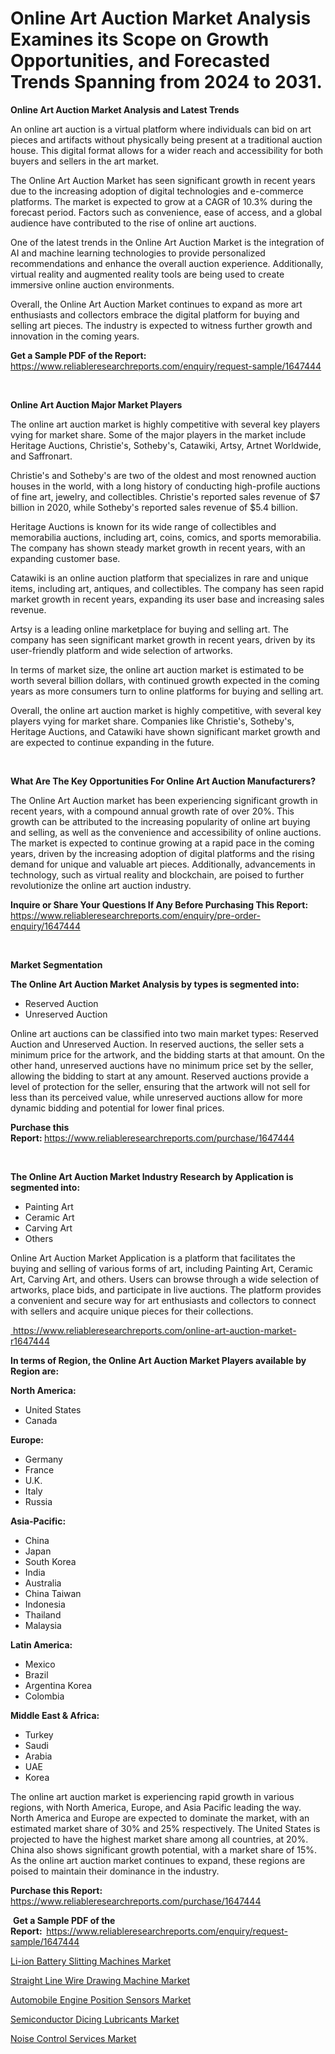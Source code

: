 <p><h1>Online Art Auction Market Analysis Examines its Scope on Growth Opportunities, and Forecasted Trends Spanning from 2024 to 2031.</h1></p><p><strong>Online Art Auction Market Analysis and Latest Trends</strong></p>
<p><p>An online art auction is a virtual platform where individuals can bid on art pieces and artifacts without physically being present at a traditional auction house. This digital format allows for a wider reach and accessibility for both buyers and sellers in the art market.</p><p>The Online Art Auction Market has seen significant growth in recent years due to the increasing adoption of digital technologies and e-commerce platforms. The market is expected to grow at a CAGR of 10.3% during the forecast period. Factors such as convenience, ease of access, and a global audience have contributed to the rise of online art auctions.</p><p>One of the latest trends in the Online Art Auction Market is the integration of AI and machine learning technologies to provide personalized recommendations and enhance the overall auction experience. Additionally, virtual reality and augmented reality tools are being used to create immersive online auction environments.</p><p>Overall, the Online Art Auction Market continues to expand as more art enthusiasts and collectors embrace the digital platform for buying and selling art pieces. The industry is expected to witness further growth and innovation in the coming years.</p></p>
<p><strong>Get a Sample PDF of the Report:&nbsp;</strong> <a href="https://www.reliableresearchreports.com/enquiry/request-sample/1647444">https://www.reliableresearchreports.com/enquiry/request-sample/1647444</a></p>
<p>&nbsp;</p>
<p><strong>Online Art Auction Major Market Players</strong></p>
<p><p>The online art auction market is highly competitive with several key players vying for market share. Some of the major players in the market include Heritage Auctions, Christie's, Sotheby's, Catawiki, Artsy, Artnet Worldwide, and Saffronart.</p><p>Christie's and Sotheby's are two of the oldest and most renowned auction houses in the world, with a long history of conducting high-profile auctions of fine art, jewelry, and collectibles. Christie's reported sales revenue of $7 billion in 2020, while Sotheby's reported sales revenue of $5.4 billion.</p><p>Heritage Auctions is known for its wide range of collectibles and memorabilia auctions, including art, coins, comics, and sports memorabilia. The company has shown steady market growth in recent years, with an expanding customer base.</p><p>Catawiki is an online auction platform that specializes in rare and unique items, including art, antiques, and collectibles. The company has seen rapid market growth in recent years, expanding its user base and increasing sales revenue.</p><p>Artsy is a leading online marketplace for buying and selling art. The company has seen significant market growth in recent years, driven by its user-friendly platform and wide selection of artworks.</p><p>In terms of market size, the online art auction market is estimated to be worth several billion dollars, with continued growth expected in the coming years as more consumers turn to online platforms for buying and selling art.</p><p>Overall, the online art auction market is highly competitive, with several key players vying for market share. Companies like Christie's, Sotheby's, Heritage Auctions, and Catawiki have shown significant market growth and are expected to continue expanding in the future.</p></p>
<p>&nbsp;</p>
<p><strong>What Are The Key Opportunities For Online Art Auction Manufacturers?</strong></p>
<p><p>The Online Art Auction market has been experiencing significant growth in recent years, with a compound annual growth rate of over 20%. This growth can be attributed to the increasing popularity of online art buying and selling, as well as the convenience and accessibility of online auctions. The market is expected to continue growing at a rapid pace in the coming years, driven by the increasing adoption of digital platforms and the rising demand for unique and valuable art pieces. Additionally, advancements in technology, such as virtual reality and blockchain, are poised to further revolutionize the online art auction industry.</p></p>
<p><strong>Inquire or Share Your Questions If Any Before Purchasing This Report:</strong> <a href="https://www.reliableresearchreports.com/enquiry/pre-order-enquiry/1647444">https://www.reliableresearchreports.com/enquiry/pre-order-enquiry/1647444</a></p>
<p>&nbsp;</p>
<p><strong>Market Segmentation</strong></p>
<p><strong>The Online Art Auction Market Analysis by types is segmented into:</strong></p>
<p><ul><li>Reserved Auction</li><li>Unreserved Auction</li></ul></p>
<p><p>Online art auctions can be classified into two main market types: Reserved Auction and Unreserved Auction. In reserved auctions, the seller sets a minimum price for the artwork, and the bidding starts at that amount. On the other hand, unreserved auctions have no minimum price set by the seller, allowing the bidding to start at any amount. Reserved auctions provide a level of protection for the seller, ensuring that the artwork will not sell for less than its perceived value, while unreserved auctions allow for more dynamic bidding and potential for lower final prices.</p></p>
<p><strong>Purchase this Report:&nbsp;</strong><a href="https://www.reliableresearchreports.com/purchase/1647444">https://www.reliableresearchreports.com/purchase/1647444</a></p>
<p>&nbsp;</p>
<p><strong>The Online Art Auction Market Industry Research by Application is segmented into:</strong></p>
<p><ul><li>Painting Art</li><li>Ceramic Art</li><li>Carving Art</li><li>Others</li></ul></p>
<p><p>Online Art Auction Market Application is a platform that facilitates the buying and selling of various forms of art, including Painting Art, Ceramic Art, Carving Art, and others. Users can browse through a wide selection of artworks, place bids, and participate in live auctions. The platform provides a convenient and secure way for art enthusiasts and collectors to connect with sellers and acquire unique pieces for their collections.</p></p>
<p><a href="https://www.reliableresearchreports.com/online-art-auction-market-r1647444">&nbsp;https://www.reliableresearchreports.com/online-art-auction-market-r1647444</a></p>
<p><strong>In terms of Region, the Online Art Auction Market Players available by Region are:</strong></p>
<p>
    <p> <strong> North America: </strong>
        <ul>
            <li>United States</li>
            <li>Canada</li>
        </ul>
        </p> 
    <p> <strong> Europe: </strong>
        <ul>
            <li>Germany</li>
            <li>France</li>
            <li>U.K.</li>
            <li>Italy</li>
            <li>Russia</li>
        </ul>
        </p> 
    <p> <strong> Asia-Pacific: </strong>
        <ul>
            <li>China</li>
            <li>Japan</li>
            <li>South Korea</li>
            <li>India</li>
            <li>Australia</li>
            <li>China Taiwan</li>
            <li>Indonesia</li>
            <li>Thailand</li>
            <li>Malaysia</li>
        </ul>
        </p> 
    <p> <strong> Latin America: </strong>
        <ul>
            <li>Mexico</li>
            <li>Brazil</li>
            <li>Argentina Korea</li>
            <li>Colombia</li>
        </ul>
        </p> 
    <p> <strong> Middle East & Africa: </strong>
        <ul>
            <li>Turkey</li>
            <li>Saudi</li>
            <li>Arabia</li>
            <li>UAE</li>
            <li>Korea</li>
        </ul>
    </p>
    </p>
<p><p>The online art auction market is experiencing rapid growth in various regions, with North America, Europe, and Asia Pacific leading the way. North America and Europe are expected to dominate the market, with an estimated market share of 30% and 25% respectively. The United States is projected to have the highest market share among all countries, at 20%. China also shows significant growth potential, with a market share of 15%. As the online art auction market continues to expand, these regions are poised to maintain their dominance in the industry.</p></p>
<p><strong>Purchase this Report: </strong><a href="https://www.reliableresearchreports.com/purchase/1647444">https://www.reliableresearchreports.com/purchase/1647444</a></p>
<p>&nbsp;<strong>Get a Sample PDF of the Report:&nbsp;&nbsp;</strong><a href="https://www.reliableresearchreports.com/enquiry/request-sample/1647444">https://www.reliableresearchreports.com/enquiry/request-sample/1647444</a></p>
<p><strong></strong></p>
<p><p><a href="https://www.linkedin.com/pulse/li-ion-battery-slitting-machines-market-size-segmentation-8pj1f">Li-ion Battery Slitting Machines Market</a></p><p><a href="https://issuu.com/reportprime-2/docs/straight-line-wire-drawing-machine-market-size-203">Straight Line Wire Drawing Machine Market</a></p><p><a href="https://medium.com/@dinoziemann2023/automobile-engine-position-sensors-market-investigation-industry-evolution-and-forecast-till-2031-d4e1168bc7b9">Automobile Engine Position Sensors Market</a></p><p><a href="https://medium.com/@jakobeblake56/semiconductor-dicing-lubricants-market-size-is-growing-at-cagr-of-11-5-45906af0d7f1">Semiconductor Dicing Lubricants Market</a></p><p><a href="https://github.com/graysonwolfe1913/Market-Research-Report-List-1/blob/main/noise-control-services-market.md">Noise Control Services Market</a></p></p>